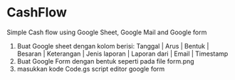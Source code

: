 # CashFlow
Simple Cash flow using Google Sheet, Google Mail and Google form


1. Buat Google sheet dengan kolom berisi:
  Tanggal	| Arus	| Bentuk |	Besaran	| Keterangan |	Jenis laporan |	Laporan dari |	Email	| Timestamp
2. Buat Google Form dengan bentuk seperti pada file form.png
3. masukkan kode Code.gs script editor google form

